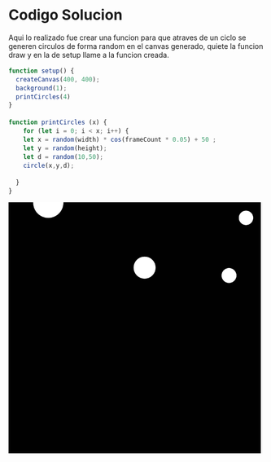 # Codigo Solucion 

Aqui lo realizado fue crear una funcion para que atraves de un ciclo se generen circulos de forma random en el canvas generado, quiete la funcion draw y en la de setup llame a la funcion creada. 

``` js
function setup() {
  createCanvas(400, 400);
  background(1);
  printCircles(4)
}

function printCircles (x) {
    for (let i = 0; i < x; i++) {
    let x = random(width) * cos(frameCount * 0.05) + 50 ; 
    let y = random(height); 
    let d = random(10,50);
    circle(x,y,d);
    
  }
}
```

![image](../../../../assets/act9.png)
